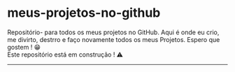 # meus-projetos-no-github
 Repositório- para todos os meus projetos no GitHub. Aqui é onde eu crio, me divirto, destrro e faço novamente todos os meus Projetos. Espero que gostem ! 😁
 <br>
 Este repositório está em construção ! ⚠️
 <br>
 <hr>
